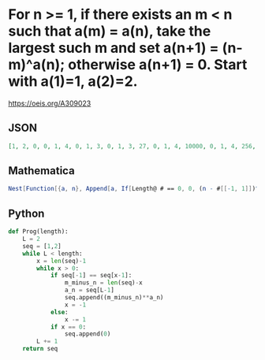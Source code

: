 # For n \>\= 1, if there exists an m < n such that a\(m\) \= a\(n\), take the largest such m and set a\(n\+1\) \= \(n\-m\)^a\(n\); otherwise a\(n\+1\) \= 0\. Start with a\(1\)\=1, a\(2\)\=2\.
https://oeis.org/A309023
## JSON
```JSON
[1, 2, 0, 0, 1, 4, 0, 1, 3, 0, 1, 3, 27, 0, 1, 4, 10000, 0, 1, 4, 256, 0, 1, 4, 256]
```
## Mathematica
```Mathematica
Nest[Function[{a, n}, Append[a, If[Length@ # == 0, 0, (n - #[[-1, 1]])^Last@ a] &@ Position[Most@ a, _?(# == Last@ a &)] ]] @@ {#, Length@ #} &, {1, 2}, 24] (* _Michael De Vlieger_, Jul 08 2019 *)
```
## Python
```Python
def Prog(length):
    L = 2
    seq = [1,2]
    while L < length:
        x = len(seq)-1
        while x > 0:
            if seq[-1] == seq[x-1]:
                m_minus_n = len(seq)-x
                a_n = seq[L-1]
                seq.append((m_minus_n)**a_n)
                x = -1
            else:
                x -= 1
            if x == 0:
                seq.append(0)
        L += 1
    return seq
```
